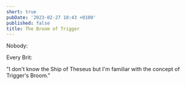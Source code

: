 ```yaml
---
short: true
pubDate: '2023-02-27 18:43 +0100'
published: false
title: The Broom of Trigger
---
```

Nobody:

Every Brit:

"I don't know the Ship of Theseus but I'm familiar with the concept of Trigger's Broom."